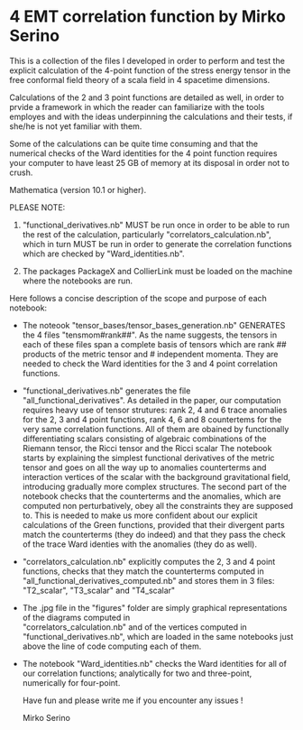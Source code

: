 # 4 EMT correlation function by Mirko Serino

This is a collection of the files I developed in order to perform and test the explicit calculation of the 4-point function
of the stress energy tensor in the free conformal field theory of a scala field in 4 spacetime dimensions.

Calculations of the 2 and 3 point functions are detailed as well, in order to prvide a framework in which the reader can 
familiarize with the tools employes and with the ideas underpinning the calculations and their tests, if she/he is not yet 
familiar with them.

Some of the calculations can be quite time consuming and that the numerical checks of the Ward identities for 
the 4 point function requires your computer to have least 25 GB of memory at its disposal in order not to crush.

Mathematica (version 10.1 or higher).

PLEASE NOTE: 

1) "functional_derivatives.nb" MUST be run once in order to be able to run the rest of the calculation, 
particularly "correlators_calculation.nb", which in turn MUST be run in order to generate the correlation functions which are 
checked by "Ward_identities.nb".

2) The packages PackageX and CollierLink must be loaded on the machine where the notebooks are run. 

Here follows a concise description of the scope and purpose of each notebook: 

- The noteook "tensor_bases/tensor_bases_generation.nb" GENERATES the 4 files "tensmom#rank##". 
  As the name suggests, the tensors in each of these files 
  span a complete basis of tensors which are rank ## products of the metric tensor and # independent momenta. They are 
  needed to check the Ward identities for the 3 and 4 point correlation functions.
    
- "functional_derivatives.nb" generates the file "all_functional_derivatives". 
   As detailed in the paper, our computation requires heavy use of tensor strutures: rank 2, 4 and 6 trace anomalies
   for the 2, 3 and 4 point functions, rank 4, 6 and 8 countertems for the very same correlation functions. 
   All of them are obained by functionally differentiating scalars consisting of algebraic 
   combinations of the Riemann tensor, the Ricci tensor and the Ricci scalar
   The notebook starts by explaining the simplest functional derivatives of the metric tensor and goes on all the way up
   to anomalies counterterms and interaction vertices of the scalar with the background gravitational field, 
   introducing gradually more complex structures. 
   The second part of the notebook checks that the counterterms and the anomalies, which are computed non 
   perturbatively, obey all the constraints they are supposed to. This is needed to make us more confident about our 
   explicit calculations of the Green functions, provided that their divergent parts match the counterterms (they do indeed) 
   and that they pass the check of the trace Ward identies with the anomalies (they do as well).     

- "correlators_calculation.nb" explicitly computes the 2, 3 and 4 point functions, checks that they match the counterterms 
  computed in "all_functional_derivatives_computed.nb" and stores them in 3 files: "T2_scalar", "T3_scalar" and "T4_scalar"

- The .jpg file in the "figures" folder are simply graphical representations of the diagrams computed in    
  "correlators_calculation.nb" and of the vertices computed in "functional_derivatives.nb", 
  which are loaded in the same notebooks just above the line of code computing each of them.
     
- The notebook "Ward_identities.nb" checks the Ward identities for all of our 
  correlation functions; analytically for two and three-point, numerically for four-point.
  
  Have fun and please write me if you encounter any issues !
  
  Mirko Serino
